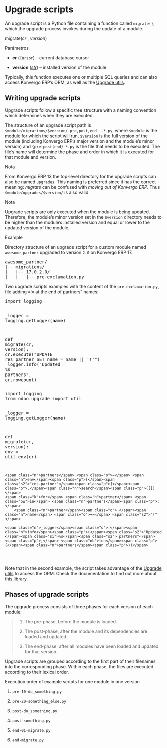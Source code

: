 # Upgrade scripts

An upgrade script is a Python file containing a function called `migrate()`,
which the upgrade process invokes during the update of a module.

migrate(_cr_ , _version_)

    

Parámetros

    

  * **cr** (`Cursor`) – current database cursor

  * **version** ([_str_](https://docs.python.org/3/library/stdtypes#str "\(en Python versión 3.12\)")) – installed version of the module

Typically, this function executes one or multiple SQL queries and can also
access Konvergo ERP’s ORM, as well as the [Upgrade utils](upgrade_utils).

## Writing upgrade scripts

Upgrade scripts follow a specific tree structure with a naming convention
which determines when they are executed.

The structure of an upgrade script path is
`$module/migrations/$version/_pre,post,end_ -*.py`, where `$module` is the
module for which the script will run, `$version` is the full version of the
module (including Konvergo ERP’s major version and the module’s minor version) and
`{pre|post|end}-*.py` is the file that needs to be executed. The file’s name
will determine the phase and order in which it is executed for that module and
version.

<div class="alert alert-primary">
<p class="alert-title">
Nota</p><p>From Konvergo ERP 13 the top-level directory for the upgrade scripts can also be named <code>upgrades</code>. This
naming is preferred since it has the correct meaning: <em>migrate</em> can be confused with <em>moving out
of Konvergo ERP</em>. Thus <code>$module/upgrades/$version/</code> is also valid.</p>
</div> <div class="alert alert-primary">
<p class="alert-title">
Nota</p><p>Upgrade scripts are only executed when the module is being updated. Therefore, the
module’s minor version set in the <code>$version</code> directory needs to be higher than the module’s
installed version and equal or lower to the updated version of the module.</p>
</div> <div class="alert alert-success">
<p class="alert-title">
Example</p><p>Directory structure of an upgrade script for a custom module named <code>awesome_partner</code> upgraded
to version <code>2.0</code> on Konvergo ERP 17.</p>
<div class="highlight-text notranslate"><div class="highlight"><pre><span></span>awesome_partner/
|-- migrations/
|   |-- 17.0.2.0/
|   |   |-- pre-exclamation.py
</pre></div>
</div>
<p>Two upgrade scripts examples with the content of the <code>pre-exclamation.py</code>, file adding
«!» at the end of partners” names:</p>
<div class="highlight-python notranslate"><div class="highlight"><pre><span></span><span class="kn">import</span> <span class="nn">logging</span>

<span class="n">_logger</span> <span class="o">=</span> <span class="n">logging</span><span class="o">.</span><span class="n">getLogger</span><span class="p">(</span><span class="vm">__name__</span><span class="p">)</span>


<span class="k">def</span> <span class="nf">migrate</span><span class="p">(</span><span class="n">cr</span><span class="p">,</span> <span class="n">version</span><span class="p">):</span>
    <span class="n">cr</span><span class="o">.</span><span class="n">execute</span><span class="p">(</span><span class="s2">"UPDATE res_partner SET name = name || '!'"</span><span class="p">)</span>
    <span class="n">_logger</span><span class="o">.</span><span class="n">info</span><span class="p">(</span><span class="s2">"Updated </span><span class="si">%s</span><span class="s2"> partners"</span><span class="p">,</span> <span class="n">cr</span><span class="o">.</span><span class="n">rowcount</span><span class="p">)</span>
</pre></div>
</div>
<div class="highlight-python notranslate"><div class="highlight"><pre><span></span><span class="kn">import</span> <span class="nn">logging</span>
<span class="kn">from</span> <span class="nn">odoo.upgrade</span> <span class="kn">import</span> <span class="n">util</span>

<span class="n">_logger</span> <span class="o">=</span> <span class="n">logging</span><span class="o">.</span><span class="n">getLogger</span><span class="p">(</span><span class="vm">__name__</span><span class="p">)</span>


<span class="k">def</span> <span class="nf">migrate</span><span class="p">(</span><span class="n">cr</span><span class="p">,</span> <span class="n">version</span><span class="p">):</span>
    <span class="n">env</span> <span class="o">=</span> <span class="n">util</span><span class="o">.</span><span class="n">env</span><span class="p">(</span><span class="n">cr</span><span class="p">)</span>

    <span class="n">partners</span> <span class="o">=</span> <span class="n">env</span><span class="p">[</span><span class="s2">"res.partner"</span><span class="p">]</span><span class="o">.</span><span class="n">search</span><span class="p">([])</span>
    <span class="k">for</span> <span class="n">partner</span> <span class="ow">in</span> <span class="n">partners</span><span class="p">:</span>
        <span class="n">partner</span><span class="o">.</span><span class="n">name</span> <span class="o">+=</span> <span class="s2">"!"</span>

    <span class="n">_logger</span><span class="o">.</span><span class="n">info</span><span class="p">(</span><span class="s2">"Updated </span><span class="si">%s</span><span class="s2"> partners"</span><span class="p">,</span> <span class="nb">len</span><span class="p">(</span><span class="n">partners</span><span class="p">))</span>
</pre></div>
</div>
<p>Note that in the second example, the script takes advantage of the <a href="upgrade_utils">Upgrade utils</a> to
access the ORM. Check the documentation to find out more about this library.</p>
</div>

## Phases of upgrade scripts

The upgrade process consists of three phases for each version of each module:

>   1. The pre-phase, before the module is loaded.
>
>   2. The post-phase, after the module and its dependencies are loaded and
> updated.
>
>   3. The end-phase, after all modules have been loaded and updated for that
> version.
>
>

Upgrade scripts are grouped according to the first part of their filenames
into the corresponding phase. Within each phase, the files are executed
according to their lexical order.

<div class="admonition-execution-order-of-example-scripts-for-one-module-in-one-version alert">
<p class="alert-title">
Execution order of example scripts for one module in one version</p><ol class="arabic simple">
<li><p><code>pre-10-do_something.py</code></p></li>
<li><p><code>pre-20-something_else.py</code></p></li>
<li><p><code>post-do_something.py</code></p></li>
<li><p><code>post-something.py</code></p></li>
<li><p><code>end-01-migrate.py</code></p></li>
<li><p><code>end-migrate.py</code></p></li>
</ol>
</div>

